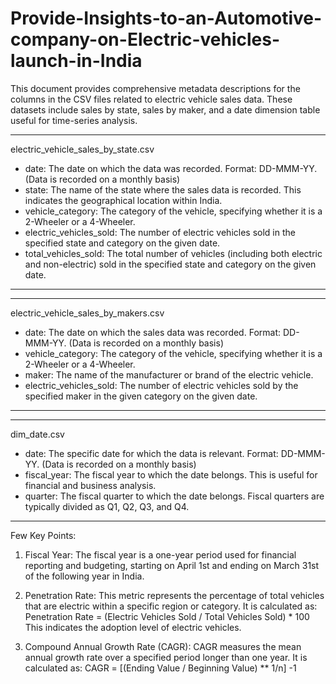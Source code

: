 # Provide-Insights-to-an-Automotive-company-on-Electric-vehicles-launch-in-India
This document provides comprehensive metadata descriptions for the columns in the CSV files related to electric vehicle sales data. These datasets include sales by state, sales by maker, and a date dimension table useful for time-series analysis.
*******************************************
electric_vehicle_sales_by_state.csv

- date: The date on which the data was recorded. Format: DD-MMM-YY. (Data is recorded on a monthly basis)
- state: The name of the state where the sales data is recorded. This indicates the geographical location within India.
- vehicle_category: The category of the vehicle, specifying whether it is a 2-Wheeler or a 4-Wheeler.
- electric_vehicles_sold: The number of electric vehicles sold in the specified state and category on the given date.
- total_vehicles_sold: The total number of vehicles (including both electric and non-electric) sold in the specified state and category on the given date.

*******************************************


*******************************************
electric_vehicle_sales_by_makers.csv

- date: The date on which the sales data was recorded. Format: DD-MMM-YY. (Data is recorded on a monthly basis)
- vehicle_category: The category of the vehicle, specifying whether it is a 2-Wheeler or a 4-Wheeler.
- maker: The name of the manufacturer or brand of the electric vehicle.
- electric_vehicles_sold: The number of electric vehicles sold by the specified maker in the given category on the given date.

*******************************************


*******************************************
dim_date.csv

- date: The specific date for which the data is relevant. Format: DD-MMM-YY. (Data is recorded on a monthly basis)
- fiscal_year: The fiscal year to which the date belongs. This is useful for financial and business analysis.
- quarter: The fiscal quarter to which the date belongs. Fiscal quarters are typically divided as Q1, Q2, Q3, and Q4.

*******************************************


Few Key Points:

1. Fiscal Year: The fiscal year is a one-year period used for financial reporting and budgeting, starting on April 1st and ending on March 31st of the following year in India.

2. Penetration Rate: This metric represents the percentage of total vehicles that are electric within a specific region or category. It is calculated as:
		Penetration Rate =  (Electric Vehicles Sold / Total Vehicles Sold) * 100  
   This indicates the adoption level of electric vehicles.

3. Compound Annual Growth Rate (CAGR): CAGR measures the mean annual growth rate over a specified period longer than one year. It is calculated as:
		CAGR = [(Ending Value / Beginning Value) ** 1/n] -1
